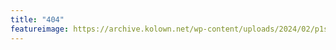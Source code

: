 ```yaml
---
title: "404"
featureimage: https://archive.kolown.net/wp-content/uploads/2024/02/p1sonet-1-1024x577.png
---
```

